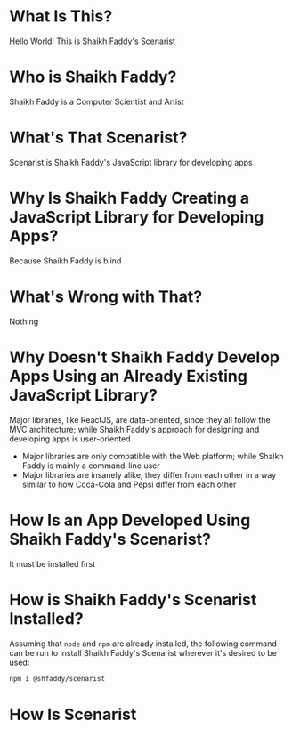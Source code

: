 # What Is This?

Hello World! This is Shaikh Faddy's Scenarist

# Who is Shaikh Faddy?

Shaikh Faddy is a Computer Scientist and Artist

# What's That Scenarist?

Scenarist is Shaikh Faddy's JavaScript library for developing apps

# Why Is Shaikh Faddy Creating a JavaScript Library for Developing Apps?

Because Shaikh Faddy is blind

# What's Wrong with That?

Nothing

# Why Doesn't Shaikh Faddy Develop Apps Using an Already Existing JavaScript Library?

Major libraries, like ReactJS, are data-oriented, since they all follow the MVC architecture;
while Shaikh Faddy's approach for designing and developing apps is user-oriented
* Major libraries are only compatible with the Web platform; while Shaikh Faddy is mainly a command-line user
* Major libraries are insanely alike, they differ from each other in a way similar to how Coca-Cola and Pepsi differ from each other

# How Is an App Developed Using Shaikh Faddy's Scenarist?

It must be installed first

# How is Shaikh Faddy's Scenarist Installed?

Assuming that `node` and `npm` are already installed,
the following command can be run to install Shaikh Faddy's Scenarist wherever it's desired to be used:

```sh
npm i @shfaddy/scenarist
```

# How Is Scenarist
